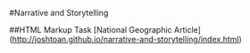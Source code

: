 #Narrative and Storytelling

##HTML Markup Task
[National Geographic Article] (http://joshtoan.github.io/narrative-and-storytelling/index.html)
